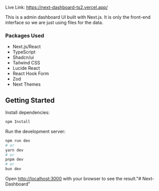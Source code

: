 Live Link:  https://next-dashboard-ts2.vercel.app/

This is a admin dashboard UI built with Next.js. It is only the front-end interface so we are just using files for the data.

### Packages Used

- Next.js/React
- TypeScript
- Shadcn/ui
- Tailwind CSS
- Lucide React
- React Hook Form
- Zod
- Next Themes

## Getting Started

Install dependencies:

```bash
npm Install
```

Run the development server:

```bash
npm run dev
# or
yarn dev
# or
pnpm dev
# or
bun dev
```

Open [http://localhost:3000](http://localhost:3000) with your browser to see the result."# Next-Dashboard" 
